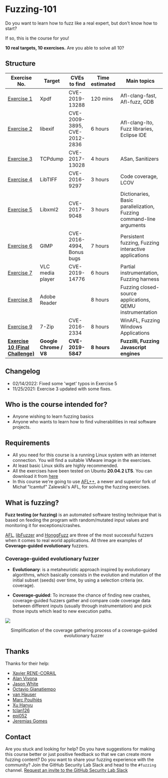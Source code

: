 # Fuzzing-101

Do you want to learn how to fuzz like a real expert, but don't know how to start?

If so, this is the course for you!

**10 real targets, 10 exercises.** Are you able to solve all 10?

## Structure

| Exercise No.  | Target | CVEs to find | Time estimated | Main topics |
| ------------- | ------------- | ------------- |  ------------- | ------------- |
| [Exercise 1](https://github.com/antonio-morales/Fuzzing101/tree/main/Exercise%201) | Xpdf  | CVE-2019-13288 | 120 mins | Afl-clang-fast, Afl-fuzz, GDB |
| [Exercise 2](https://github.com/antonio-morales/Fuzzing101/tree/main/Exercise%202)  | libexif  |  CVE-2009-3895, CVE-2012-2836 | 6 hours | Afl-clang-lto, Fuzz libraries, Eclipse IDE|
| [Exercise 3](https://github.com/antonio-morales/Fuzzing101/tree/main/Exercise%203)  | TCPdump  | CVE-2017-13028 | 4 hours | ASan, Sanitizers |
| [Exercise 4](https://github.com/antonio-morales/Fuzzing101/tree/main/Exercise%204)  | LibTIFF  | CVE-2016-9297 | 3 hours | Code coverage, LCOV |
| [Exercise 5](https://github.com/antonio-morales/Fuzzing101/tree/main/Exercise%205)  | Libxml2  | CVE-2017-9048 | 3 hours | Dictionaries, Basic parallelization, Fuzzing command-line arguments  |
| [Exercise 6](https://github.com/antonio-morales/Fuzzing101/tree/main/Exercise%206)  | GIMP  | CVE-2016-4994, Bonus bugs | 7 hours | Persistent fuzzing, Fuzzing interactive applications|
| [Exercise 7](https://github.com/antonio-morales/Fuzzing101/tree/main/Exercise%207)  | VLC media player | CVE-2019-14776 | 6 hours | Partial instrumentation, Fuzzing harness |
| [Exercise 8](https://github.com/antonio-morales/Fuzzing101/tree/main/Exercise%208)  | Adobe Reader  | | 8 hours | Fuzzing closed-source applications, QEMU instrumentation|
| [Exercise 9](https://github.com/antonio-morales/Fuzzing101/tree/main/Exercise%209)  | 7-Zip  | CVE-2016-2334 | 8 hours | WinAFL, Fuzzing Windows Applications|
| [**Exercise 10 (Final Challenge)**](https://github.com/antonio-morales/Fuzzing101/tree/main/Exercise%2010)  | **Google Chrome / V8**  | **CVE-2019-5847** | **8 hours** | **Fuzzilli, Fuzzing Javascript engines** |

## Changelog

- 02/14/2022: Fixed some 'wget' typos in Exercise 5
- 11/25/2021: Exercise 3 updated with some fixes.


## Who is the course intended for?
- Anyone wishing to learn fuzzing basics
- Anyone who wants to learn how to find vulnerabilities in real software projects.

## Requirements
- All you need for this course is a running Linux system with an internet connection. You will find a suitable VMware image in the exercises.
- At least basic Linux skills are highly recommended.
- All the exercises have been tested on Ubuntu **20.04.2 LTS**. You can download it from [here](https://ubuntu.com/download/desktop/thank-you?version=20.04.2.0&architecture=amd64)
- In this course we're going to use [AFL++](https://github.com/AFLplusplus/AFLplusplus), a newer and superior fork of Michał "lcamtuf" Zalewski's AFL, for solving the fuzzing exercises.

## What is fuzzing?

**Fuzz testing (or fuzzing)** is an automated software testing technique that is based on feeding the program with random/mutated input values and monitoring it for exceptions/crashes.

[AFL](https://github.com/google/AFL), [libFuzzer](https://llvm.org/docs/LibFuzzer.html) and [HonggFuzz](https://github.com/google/honggfuzz) are three of the most successful fuzzers when it comes to real world applications. All three are examples of **Coverage-guided evolutionary** fuzzers.

###  Coverage-guided evolutionary fuzzer

- **Evolutionary**: is a metaheuristic approach inspired by evolutionary algorithms, which basically consists in the evolution and mutation of the initial subset (seeds) over time, by using a selection criteria (ex. coverage).

- **Coverage-guided**: To increase the chance of finding new crashes, coverage-guided fuzzers gather and compare code coverage data between different inputs (usually through instrumentation) and pick those inputs which lead to new execution paths.


<img src="./Diagram.png">

<p align="center">
  Simplification of the coverage gathering process of a coverage-guided evolutionary fuzzer
</p>

## Thanks

Thanks for their help:
- [Xavier RENE-CORAIL](https://github.com/xcorail)
- [Alan Vivona](https://github.com/alanvivona)
- [Jason White](https://github.com/misfir3)
- [Octavio Gianatiempo](https://github.com/ogianatiempo)
- [van Hauser](https://github.com/vanhauser-thc)
- [Marc Poulhiès](https://github.com/dkm)
- [Xu Hanyu](https://github.com/Mundi-Xu)
- [tclan126](https://github.com/tclan126)
- [epi052](https://github.com/epi052)
- [Jeremias Gomes](https://github.com/j3r3mias)

## Contact

Are you stuck and looking for help? Do you have suggestions for making this course better or just positive feedback so that we can create more fuzzing content?
Do you want to share your fuzzing experience with the community?
Join the GitHub Security Lab Slack and head to the `#fuzzing` channel. [Request an invite to the GitHub Security Lab Slack](mailto:securitylab-social@github.com?subject=Request%20an%20invite%20to%20the%20GitHub%20Security%20Lab%20Slack)

